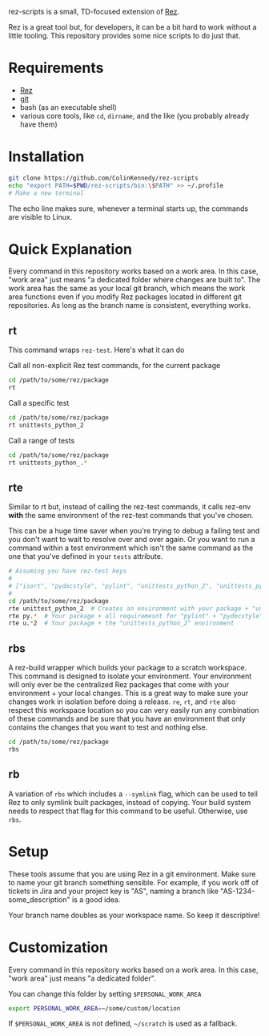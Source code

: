 rez-scripts is a small, TD-focused extension of
[Rez](https://github.com/nerdvegas/rez).

Rez is a great tool but, for developers, it can be a bit hard to work
without a little tooling. This repository provides some nice scripts to
do just that.


# Requirements
- [Rez](https://github.com/nerdvegas/rez)
- [git](https://github.com/git/git)
- bash (as an executable shell)
- various core tools, like `cd`, `dirname`, and the like (you probably already have them)


# Installation
```sh
git clone https://github.com/ColinKennedy/rez-scripts
echo "export PATH=$PWD/rez-scripts/bin:\$PATH" >> ~/.profile
# Make a new terminal
```

The echo line makes sure, whenever a terminal starts up, the commands
are visible to Linux.


# Quick Explanation
Every command in this repository works based on a work area. In this
case, "work area" just means "a dedicated folder where changes are built
to". The work area has the same as your local git branch, which means
the work area functions even if you modify Rez packages located in
different git repositories. As long as the branch name is consistent,
everything works.


## rt
This command wraps `rez-test`. Here's what it can do

Call all non-explicit Rez test commands, for the current package
```sh
cd /path/to/some/rez/package
rt
```

Call a specific test
```sh
cd /path/to/some/rez/package
rt unittests_python_2
```

Call a range of tests
```sh
cd /path/to/some/rez/package
rt unittests_python_.*
```


## rte
Similar to rt but, instead of calling the rez-test commands, it calls
rez-env **with** the same environment of the rez-test commands that
you've chosen.

This can be a huge time saver when you're trying to debug a failing test
and you don't want to wait to resolve over and over again. Or you want
to run a command within a test environment which isn't the same command
as the one that you've defined in your ``tests`` attribute.

```sh
# Assuming you have rez-test keys
#
# ["isort", "pydocstyle", "pylint", "unittests_python_2", "unittests_python_3"]
#
cd /path/to/some/rez/package
rte unittest_python_2  # Creates an environment with your package + "unittest"
rte py.*  # Your package + all requiremesnt for "pylint" + "pydocstyle" rez-tests
rte u.*2  # Your package + the "unittests_python_2" environment
```


## rbs
A rez-build wrapper which builds your package to a scratch workspace.
This command is designed to isolate your environment. Your environment
will only ever be the centralized Rez packages that come with your
environment + your local changes. This is a great way to make sure your
changes work in isolation before doing a release. ``re``, ``rt``, and
``rte`` also respect this workspace location so you can very easily
run any combination of these commands and be sure that you have an
environment that only contains the changes that you want to test and
nothing else.

```sh
cd /path/to/some/rez/package
rbs
```


## rb
A variation of ``rbs`` which includes a ``--symlink`` flag, which can
be used to tell Rez to only symlink built packages, instead of copying.
Your build system needs to respect that flag for this command to be
useful. Otherwise, use ``rbs``.


# Setup
These tools assume that you are using Rez in a git environment. Make
sure to name your git branch something sensible. For example, if you
work off of tickets in Jira and your project key is "AS", naming a
branch like "AS-1234-some_description" is a good idea.

Your branch name doubles as your workspace name. So keep it descriptive!


# Customization
Every command in this repository works based on a work area. In this
case, "work area" just means "a dedicated folder".

You can change this folder by setting ``$PERSONAL_WORK_AREA``

```sh
export PERSONAL_WORK_AREA=~/some/custom/location
```

If ``$PERSONAL_WORK_AREA`` is not defined, ``~/scratch`` is used as a fallback.

